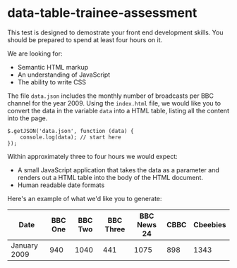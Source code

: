 data-table-trainee-assessment
==============================

This test is designed to demostrate your front end development skills.  You should be prepared to spend at least four hours on it.

We are looking for:

* Semantic HTML markup
* An understanding of JavaScript
* The ability to write CSS

The file `data.json` includes the monthly number of broadcasts per BBC channel for the year 2009.  Using the `index.html` file, we would like you to convert the data in the variable `data` into a HTML table, listing all the content into the page.

```
$.getJSON('data.json', function (data) {
    console.log(data); // start here
});
```

Within approximately three to four hours we would expect:

* A small JavaScript application that takes the data as a parameter and renders out a HTML table into the body of the HTML document.
* Human readable date formats

Here's an example of what we'd like you to generate:

| Date         | BBC One | BBC Two | BBC Three | BBC News 24 | CBBC | Cbeebies |
| ------------ | ------- | ------- | --------- | ----------- | ---- | -------- |
| January 2009 | 940     | 1040    | 441       | 1075        | 898  | 1343     |